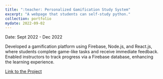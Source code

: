 ```yaml
---
title: ":teacher: Personalized Gamification Study System"
excerpt: "A webpage that students can self-study python."
collection: portfolio
mydate: 2022-09-02
---
```

Date: Sept 2022 - Dec 2022

Developed a gamification platform using Firebase, Node.js, and React.js, where students complete game-like tasks and receive immediate feedback. Enabled instructors to track progress via a Firebase database, enhancing the learning experience.

[Link to the Project](https://github.com/qingruili/Personalized-Gamification-Study-System)